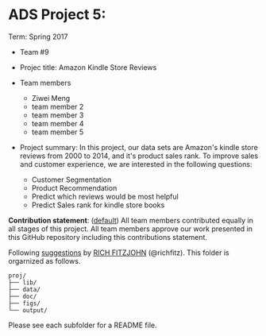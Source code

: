 # ADS Project 5: 

Term: Spring 2017

+ Team #9
+ Projec title: Amazon Kindle Store Reviews
+ Team members
	+ Ziwei Meng
	+ team member 2
	+ team member 3
	+ team member 4
	+ team member 5
+ Project summary: In this project, our data sets are Amazon's kindle store reviews from 2000 to 2014, and it's product sales rank. To improve sales and customer experience, we are interested in the following questions:            
        
	+ Customer Segmentation
	+ Product Recommendation
	+ Predict which reviews would be most helpful
	+ Predict Sales rank for kindle store books
	
**Contribution statement**: ([default](doc/a_note_on_contributions.md)) All team members contributed equally in all stages of this project. All team members approve our work presented in this GitHub repository including this contributions statement. 

Following [suggestions](http://nicercode.github.io/blog/2013-04-05-projects/) by [RICH FITZJOHN](http://nicercode.github.io/about/#Team) (@richfitz). This folder is orgarnized as follows.

```
proj/
├── lib/
├── data/
├── doc/
├── figs/
└── output/
```

Please see each subfolder for a README file.
